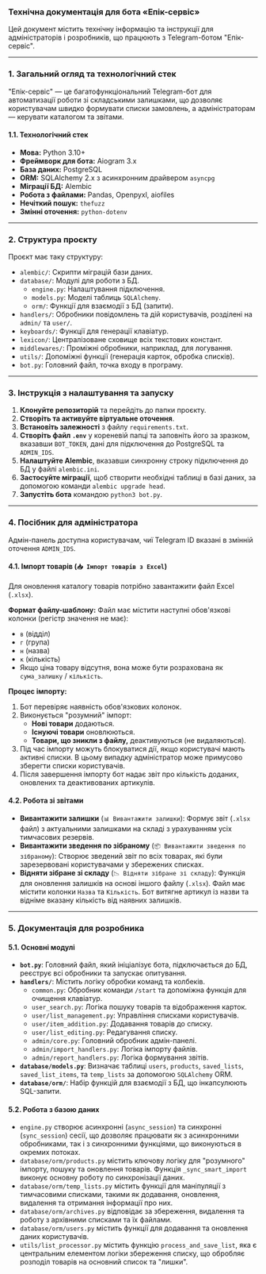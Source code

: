 ### Технічна документація для бота «Епік-сервіс»

Цей документ містить технічну інформацію та інструкції для адміністраторів і розробників, що працюють з Telegram-ботом "Епік-сервіс".

***

### 1. Загальний огляд та технологічний стек

"Епік-сервіс" — це багатофункціональний Telegram-бот для автоматизації роботи зі складськими залишками, що дозволяє користувачам швидко формувати списки замовлень, а адміністраторам — керувати каталогом та звітами.

#### 1.1. Технологічний стек
* **Мова:** Python 3.10+
* **Фреймворк для бота:** Aiogram 3.x
* **База даних:** PostgreSQL
* **ORM:** SQLAlchemy 2.x з асинхронним драйвером `asyncpg`
* **Міграції БД:** Alembic
* **Робота з файлами:** Pandas, Openpyxl, aiofiles
* **Нечіткий пошук:** `thefuzz`
* **Змінні оточення:** `python-dotenv`

***

### 2. Структура проєкту

Проєкт має таку структуру:

* `alembic/`: Скрипти міграцій бази даних.
* `database/`: Модулі для роботи з БД.
    * `engine.py`: Налаштування підключення.
    * `models.py`: Моделі таблиць `SQLAlchemy`.
    * `orm/`: Функції для взаємодії з БД (запити).
* `handlers/`: Обробники повідомлень та дій користувачів, розділені на `admin/` та `user/`.
* `keyboards/`: Функції для генерації клавіатур.
* `lexicon/`: Централізоване сховище всіх текстових констант.
* `middlewares/`: Проміжні обробники, наприклад, для логування.
* `utils/`: Допоміжні функції (генерація карток, обробка списків).
* `bot.py`: Головний файл, точка входу в програму.

***

### 3. Інструкція з налаштування та запуску

1.  **Клонуйте репозиторій** та перейдіть до папки проєкту.
2.  **Створіть та активуйте віртуальне оточення**.
3.  **Встановіть залежності** з файлу `requirements.txt`.
4.  **Створіть файл `.env`** у кореневій папці та заповніть його за зразком, вказавши `BOT_TOKEN`, дані для підключення до PostgreSQL та `ADMIN_IDS`.
5.  **Налаштуйте Alembic**, вказавши синхронну строку підключення до БД у файлі `alembic.ini`.
6.  **Застосуйте міграції**, щоб створити необхідні таблиці в базі даних, за допомогою команди `alembic upgrade head`.
7.  **Запустіть бота** командою `python3 bot.py`.

***

### 4. Посібник для адміністратора

Адмін-панель доступна користувачам, чиї Telegram ID вказані в змінній оточення `ADMIN_IDS`.

#### 4.1. Імпорт товарів (`📥 Імпорт товарів з Excel`)
Для оновлення каталогу товарів потрібно завантажити файл Excel (`.xlsx`).

**Формат файлу-шаблону:**
Файл має містити наступні обов'язкові колонки (регістр значення не має):
* `в` (відділ)
* `г` (група)
* `н` (назва)
* `к` (кількість)
* Якщо ціна товару відсутня, вона може бути розрахована як `сума_залишку` / `кількість`.

**Процес імпорту:**
1.  Бот перевіряє наявність обов'язкових колонок.
2.  Виконується "розумний" імпорт:
    * **Нові товари** додаються.
    * **Існуючі товари** оновлюються.
    * **Товари, що зникли з файлу,** деактивуються (не видаляються).
3.  Під час імпорту можуть блокуватися дії, якщо користувачі мають активні списки. В цьому випадку адміністратор може примусово зберегти списки користувачів.
4.  Після завершення імпорту бот надає звіт про кількість доданих, оновлених та деактивованих артикулів.

#### 4.2. Робота зі звітами
* **Вивантажити залишки** (`📊 Вивантажити залишки`): Формує звіт (`.xlsx` файл) з актуальними залишками на складі з урахуванням усіх тимчасових резервів.
* **Вивантажити зведення по зібраному** (`📦 Вивантажити зведення по зібраному`): Створює зведений звіт по всіх товарах, які були зарезервовані користувачами у збережених списках.
* **Відняти зібране зі складу** (`📉 Відняти зібране зі складу`): Функція для оновлення залишків на основі іншого файлу (`.xlsx`). Файл має містити колонки `Назва` та `Кількість`. Бот витягне артикул із назви та відніме вказану кількість від наявних залишків.

***

### 5. Документація для розробника

#### 5.1. Основні модулі
* **`bot.py`**: Головний файл, який ініціалізує бота, підключається до БД, реєструє всі обробники та запускає опитування.
* **`handlers/`**: Містить логіку обробки команд та колбеків.
    * `common.py`: Обробник команди `/start` та допоміжна функція для очищення клавіатур.
    * `user_search.py`: Логіка пошуку товарів та відображення карток.
    * `user/list_management.py`: Управління списками користувачів.
    * `user/item_addition.py`: Додавання товарів до списку.
    * `user/list_editing.py`: Редагування списку.
    * `admin/core.py`: Головний обробник адмін-панелі.
    * `admin/import_handlers.py`: Логіка імпорту файлів.
    * `admin/report_handlers.py`: Логіка формування звітів.
* **`database/models.py`**: Визначає таблиці `users`, `products`, `saved_lists`, `saved_list_items`, та `temp_lists` за допомогою `SQLAlchemy` ORM.
* **`database/orm/`**: Набір функцій для взаємодії з БД, що інкапсулюють SQL-запити.

#### 5.2. Робота з базою даних
* `engine.py` створює асинхронні (`async_session`) та синхронні (`sync_session`) сесії, що дозволяє працювати як з асинхронними обробниками, так і з синхронними функціями, що виконуються в окремих потоках.
* `database/orm/products.py` містить ключову логіку для "розумного" імпорту, пошуку та оновлення товарів. Функція `_sync_smart_import` виконує основну роботу по синхронізації даних.
* `database/orm/temp_lists.py` містить функції для маніпуляції з тимчасовими списками, такими як додавання, оновлення, видалення та отримання інформації про них.
* `database/orm/archives.py` відповідає за збереження, видалення та роботу з архівними списками та їх файлами.
* `database/orm/users.py` містить функції для додавання та оновлення даних користувачів.
* `utils/list_processor.py` містить функцію `process_and_save_list`, яка є центральним елементом логіки збереження списку, що обробляє розподіл товарів на основний список та "лишки".